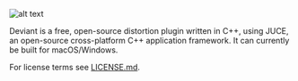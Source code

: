 ![alt text](https://sadisticaudio.com/images/deviantProduct.png "Deviant")

Deviant is a free, open-source distortion plugin written in C++, using JUCE, an open-source cross-platform C++ application framework.  It can currently be built for macOS/Windows.

For license terms see [LICENSE.md](LICENSE.md).
